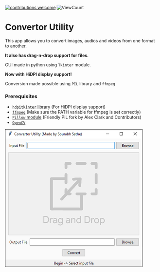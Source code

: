 [![contributions welcome](https://img.shields.io/badge/contributions-welcome-brightgreen.svg?style=flat)](https://github.com/sourhub226/converter-utility-python/issues)
![ViewCount](https://views.whatilearened.today/views/github/sourhub226/converter-utility-python.svg)

# Convertor Utility
This app allows you to convert images, audios and videos from one format to another.

**It also has drag-n-drop support for files.**

GUI made in python using `Tkinter` module.

**Now with HiDPI display support!**

Conversion made possible using `PIL` library and `ffmpeg`

### Prerequisites 
* [`hdpitkinter` library](https://pypi.org/project/hdpitkinter/) (For HiDPI display support)
* [`ffmpeg`](https://ffmpeg.org/download.html) (Make sure the PATH variable for ffmpeg is set correctly)
* [`Pillow` module](https://pypi.org/project/Pillow/) (Friendly PIL fork by Alex Clark and Contributors)
* [`OpenCV`](https://pypi.org/project/opencv-python/)


![GUI](preview.PNG)
